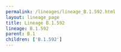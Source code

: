```yaml
---
permalink: /lineages/lineage_B.1.592.html
layout: lineage_page
title: Lineage B.1.592
lineage: B.1.592
parent: B.1
children: ['B.1.592']
---
```

